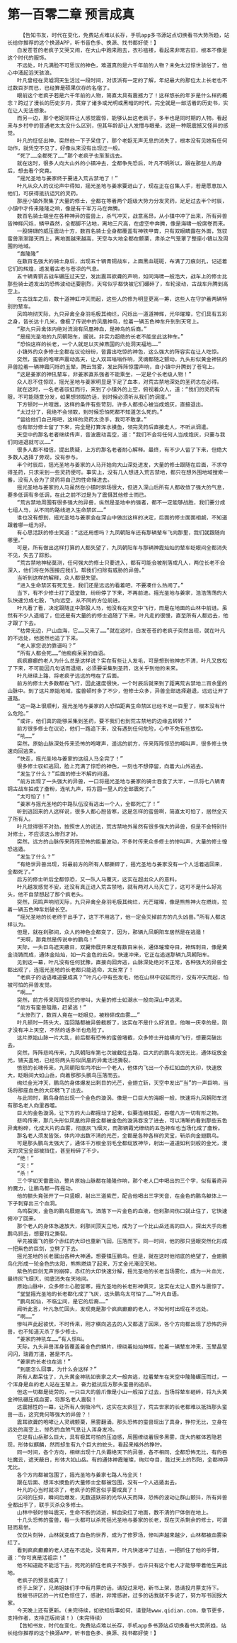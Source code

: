 # 第一百零二章 预言成真
        【告知书友，时代在变化，免费站点难以长存，手机app多书源站点切换看书大势所趋，站长给你推荐的这个换源APP，听书音色多、换源、找书都好使！】
       白发苍苍的老疯子又哭又闹，在大山中跑来跑去，衣衫褴褛，看起来非常古旧，根本不像是这个时代的服饰。
       不远处，叶凡满脸不可思议的神色，难道真的是六千年前的人物？未免太过惊世骇俗了，他心中涌起滔天骇浪。
       叶凡曾经在灵墟洞天生活过一段时间，对该派有一定的了解，年纪最大的那位太上长老也不过数百岁而已，已经算是硕果仅存的名宿了。
       眼前这个老疯子若是六千年前的人物，简直太具有震撼力了！这样悠长的年岁是什么样的概念？跨过了漫长的历史岁月，贯穿了诸多或光明或黑暗的时代，完全就是一部活着的历史书，实在让人无法想象。
       而另一边，那个老妪同样让人感觉震惊，能够认出这老疯子，多半也是同时期的人物。看起来与乡村中的普通老太太没什么区别，但其年龄却让人发懵与眼晕，这是一种既震撼又怪异的感觉。
       叶凡的怔怔出神，突然他一下子呆住了，那个老妪无声无息的消失了，根本没有见她有任何动作，就凭空不见了，好像从来没有出现过一般。
       “死了……全都死了……”那个老疯子也渐渐远去。
       就在这时，很多人向大山外的小镇冲去，全都争先恐后，叶凡不明所以，跟在那些人的身后，想去看个究竟。
       “摇光圣地与姜家终于要进入荒古禁地了！”
       叶凡从众人的议论声中得知，摇光圣地与姜家要进山了，现在正在召集人手，若是愿意加入他们，可获得抵抗诅咒的灵药。
       那座小镇外聚集了大量的修士，全都在等着两个超级大势力分发灵药，足足过去半个时辰，小镇中才传来隆隆之响，像是有千军万马在奔腾。
       数百名骑士端坐在各种神异的蛮兽上，杀气冲天，战意高昂，从小镇中冲了出来，所有异兽皆神辉闪烁，鳞甲森然，全都脚不沾地，离地三尺高，在虚空中奔腾，像是海啸一般席卷而来。
       一股磅礴的威压震动十方，数百名骑士全身都覆盖有神铁甲胄，只有双眼睛露在外面，驾驭蛮兽渐渐踏天而上，离地面越来越高，天空与大地全都在颤栗，肃杀之气笼罩了整座小镇以及周围的地域。
       “轰隆隆”
       在数百名强大的骑士身后，出现五十辆青铜战车，上面黑血斑斑，布满了刀痕剑孔，记述着它们的辉煌，透发着古老与苍凉的气息。
       五十辆青铜古战车碾压过天空，发出震耳欲聋的声响，如同海啸一般浩大，战车上的修士比那些骑士透发出的恐怖波动还要剧烈，天穹似乎都快被它们碾碎了，车轮滚动，古战车升腾到高空上。
       在古战车之后，数十道神虹冲天而起，这些人的修为明显更高一筹，这些人在守护着两辆特别的辇车。
       凤鸣响彻天际，九只异禽全身羽毛极其绚烂，闪烁出一道道神辉，光华璀璨，它们具有五彩之身，皆长达十几米，像极了传说中的凤凰神鸟，拉着一辆五色神车升到到天穹上。
       “那九只异禽体内绝对流淌有凤凰神血，是神鸟的后裔。”
       “是摇光圣地的九凤朝阳车，据说。非实力超绝的长老不能坐此这种车。”
       “恐怕这样的长老，一个人就足以灭掉燕国的六处洞天福地……”
       小镇外的众多修士全都在议论纷纷，皆露出吃惊的神色，这么强大的阵容实在让人吃惊。
       突然，蛮兽的咆哮声震动高天，让人双耳嗡嗡作响，灵魂都随之颤动，九头形似黄金神犼的异兽拉着一辆神霞闪烁的玉辇，腾云驾雾，发出阵阵惊雷声响，自小镇中升腾到了苍穹上。
       “这是姜家的神犼辇车，非姜家直系强者不能乘坐，一定是个长老级人物！”
       众人忍不住惊叹，摇光圣地与姜家明显是下足了血本，对荒古禁地深处的圣药志在必得。
       就在这时，一名老者驭虹而行，来到了小镇外的上空，俯视着众人，道：“我们的灵药有限，不可能随意分发，如果想领取的话，到时候必须听从我们的调度。”
       下方顿时一片喧嚣，这样的条件有些苛刻，许多人都担心被当成炮灰，直接退出。
       “太过分了，我绝不会领取，到时候恐怕死都不知道怎么死的。”
       “留给他们自己用吧，这样的灵药太烫手，我可不敢拿。”
       也有部分修士留了下来，完全是打算浑水摸鱼，领完灵药后直接走人，不听从调遣。
       天空中的那名老者继续传声，音波震动高空，道：“我们不会将任何人当成炮灰，只要与我们同进退就可以……”
       很多人都不相信，提出质疑，上方的那名老者耐心解释。最终，有不少人留了下来，但绝大多数人选择了旁观，没有参与。
       半个时辰后，摇光圣地与姜家的人马开始向大山深处进发，大量的修士跟随在后面，不求夺得圣药，只求采到一些灵药便可。事实上，没有几人想进入荒古禁地，都只在想外围地域搜索一番，没有人会为了灵药将自己的性命赌进去。
       摇光圣地与姜家的人马虽然在小镇时排场很大，但进入深山后所有人都收敛了强大的气息，要多低调有多低调，在此之前不过是为了震慑其他修士而已。
       “荒古禁地周围有很多强大的异兽，纵然是圣地中的强者，都不一定能够战胜，我们要分成七组人马，从不同的路线进入生命禁区……”
       谁也没有想到，摇光圣地与姜家会在深山中做出这样的决定，后面的修士面面相觑，不知道跟着哪一组为好。
       有心思活跃的修士笑道：“这还用想吗？九凤朝阳车还有那辆辇车飞向那里，我们就跟随向哪里。”
       可是，所有做出这样打算的人都失望了，九凤朝阳车与那辆神霞灿灿的辇车眨眼间全都消失不见，失去了踪影。
       “荒古禁地神秘莫测，任何强大的修士只要进入，都有可能会被削落成凡人，两位长老不会深入，他们将在外围接应我们，帮我们扫除有威胁的异兽。”
       当听到这样的解释，众人都很失望。
       “进入生命禁区有死无生，我们还是远远的看着吧，不要凑什么热闹了。”
       当下，有不少修士打了退堂鼓，纷纷停了下来，不再前进。摇光圣地与姜家，浩浩荡荡的大队快速分成七股，飞向远空，从不同的方位前进。
       叶凡看了看，决定跟随正中那股人马，他没有在天空中飞行，而是在地面的山林中前进。虽然有不少人退缩了，但还是有大量的的修士追随了下来，叶凡走的很慢，直至所有人都远去，他才跟了下去。
       “枯骨无边，尸山血海，它……又来了……”就在这时，白发苍苍的老疯子突然出现，就在叶凡的不远处，他居然也追了下来。
       “老人家您说的靠谱吗？”
       “所有人都会死……”他痴痴呆呆的自语。
       疯疯癫癫的老人为什么总是这样说？实在有些让人发毛，可是想到他神志不清，叶凡又放松了下来，不可能因几句话而退缩，必须要采集到圣药，这关乎到他的未来。
       叶凡继续上路，将老疯子远远的甩在了后面。
       前方的修士大多数都在飞行，因此速度很快，一个时辰后就来到了距离荒古禁地二百余里的山脉中。到了这片原始地域，蛮兽顿时多了不少，但修士众多，异兽全部选择避退，远远让开了道路。
       “这一路上很顺利，摇光圣地与姜家的人恐怕距离生命禁区已经不足一百里了，根本没有什么危险。”
       “或许，他们真的能够采集到圣药，要不我们也到荒古禁地的边缘去转转？”
       前方很多修士在议论，他们一路追下来，没有遇到任何危险，心中不免有些放松。
       “吼……”
       突然，原始山脉深处传来恐怖的咆哮声，遥远的前方，传来阵阵惊恐的喊叫声，很多修士快速向回逃来。
       “快走，摇光圣地与姜家的这组人马全完了！”
       很多修士驭虹逃回，脸上充满了惊恐的神色，一刻也不想停留，向着大山外逃去。
       “发生了什么？”后面的修士不解的问道。
       “前方出现了一头强大的异兽，一口将摇光圣地与姜家的骑士吞食了大半，一爪将七八辆青铜古战车拍成了齑粉，连吼九声，将方圆一里人的全部震死了。”
       “太可怕了！”
       “姜家与摇光圣地的中路队伍没有逃出一个人，全都死亡了！”
       听到逃回来的人这样说，很多人都心胆皆寒，这是怎样的蛮兽啊，简直太可怕了，居然全灭了所有人。
       叶凡觉得很不对劲，按照世人的说法，荒古禁地外虽然有很多强大的异兽，但是不会特别针对修士，不应该这么惨烈才对。
       突然，远方的山脉传来阵阵恐怖的能量波动，不多时传来众多修士的惨叫声，大量的修士惶恐逃遁。
       “发生了什么？”
       “有绝世异兽出现，将最前方的所有人都撕碎了，摇光圣地与姜家没有一个人活着逃回来，全都死了。”
       后方的修士听后全都惊恐，又一队人马覆灭，这实在超出众人的意料。
       叶凡越发感觉不安，还没有真正进入荒古禁地，就有两对人马灭亡了，这可不是什么好兆头，他不自禁想起了那个疯老头。
       突然，凤鸣声响彻天际，九只异禽全身羽毛极其绚烂，光芒璀璨，像是熊熊神火在燃烧，拉着一辆五色神车划破长空。
       “摇光圣地的长老终于出手了，这下不用逃了，他一定会灭掉前方的几头凶兽。”所有人都这样认为。
       但是，就在刹那间，众人的神色全都变了，因为，那辆九凤朝阳车居然是在逃遁！
       “天啊，那竟然是传说中的鹏鸟！”
       天际，一头巨鸟遮天蔽日，双翼伸展开来足有数百米长，通体璀璨夺目，神辉刺目，像是黄金浇铸而成，通体金灿灿，如一片金色的云朵，快速冲来，它正在追逐那辆九凤朝阳车。
       见到这一幕，叶凡没有任何犹豫，直接向回奔逃，山脉深处绝对不正常，各种强大的异兽全都出现了，连摇光圣地的长老都只能逃命，太反常了！
       “老疯子的话语难道要成真？”叶凡心中有些发毛，他在山林中驭虹而行，没有冲天而起，怕被可怕的异兽发觉。
       “啊……”
       突然，前方传来阵阵惊恐的惨叫，大量的修士如潮水一般向深山中逃来。
       “前方有蛮兽阻路，赶紧逃！”
       “太惨烈了，数百人竟在一眨眼见，被粉碎成血雾……”
       叶凡顿时一阵头大，连回路都被异兽截断了，这实在不是什么好消息，他唯一庆幸的是，刚才没有冲上天空，不然的话多半也危险了。
       这片原始山脉一片大乱，前后都有恐怖的蛮兽堵截，众多修士开始横向飞行，想要突破出去。
       突然，阵阵悲鸣传来，九凤朝阳车第七次被截住去路，巨大的的鹏鸟凌厉无比，通体绽放金光，铺天盖地，已经将两头形似凤凰的异禽活活撕裂。
       愤怒的长啸传来，九凤朝阳车内冲出一个老人，他体内飞出一个赤红如血的大印，快速放大，眨眼间大如山岳，向着那那头鹏鸟压落而去。
       绚烂金光冲天，鹏鸟的身体爆发出刺目的光芒，金翅立斩，天空中发出“当”的一声巨响，当场将那座血色的大印劈飞了出去。
       与此同时，鹏鸟身前出现一个金色的漩涡，像是一口巨大的海眼一般，快速将九凤朝阳车还有那名老人向里吞噬。
       巨大的金色漩涡，让下方的大山都摇动了起来，似要连根拔起，吞噬八方一切有形之物。
       悲鸣传来，那几头形似凤凰的异兽全都被金色的漩涡吞没了进去，可以清晰的看到那些五色异禽粉碎，化成大片的血雾，彻底灰飞烟灭，而那辆霞光缭绕的五色神车也当场化成了齑粉。
       那名老人须发皆张，体内冲出数不清的光芒，全都是各种各样的灵宝，斩杀向金翅鹏鸟。
       可是那头鹏鸟太强大了，通体千万根金羽毛全都绽放神华，射出一道道如利剑般的金光，漫天的灵宝全部被挡住，甚至粉碎了不少。
       “绝！”
       “灭！”
       “杀！”
       三个字如天雷震动，整片原始山脉都在隆隆作响，那个老人口中喝出的三个字，似有着奇异的魔力，让鹏鸟都一阵摇动。
       他的额头竟张开了一只竖眼，射出三道紫芒，配合他喝出三字天音，在金色的鹏鸟躯体上一下子刺穿出三个血洞。
       鸟鸣裂天，金色的鹏鸟展翅高飞，洒落下一片金色的血液，但刹那间伤口就止住了，它快速俯冲了回来。
       那个老人的身体急速放大，刹那间顶天立地，成为了一个比山岳还高的巨人，探出大手向着鹏鸟抓去，想要将之撕裂。
       早先被震飞的那个赤红的大印也重新飞回，压落而下。同一时间，他的那只竖眼突然化形成一把紫色的巨剑，立劈了下去。
       摇光圣地的长老展出各种大神通，想要镇压鹏鸟。但是，就在这时他彻底的绝望了，金翅鹏鸟化形成一轮金色的太阳，熊熊燃烧了起来，万丈金光淹没天地。
       紫色的巨剑无声的崩碎，赤红的大印快速分解，摇光圣地的长老当场雾化，成为一片血光，最终灰飞烟灭，彻底消失在天地间。
       原始山脉中，众多修士心胆皆寒，摇光圣地的长老形神俱灭，这实在太让人意外与震惊了。
       “堂堂摇光圣地的长老都化成了飞灰，这头鹏鸟太可怕了……”叶凡自语。
       “鹏鸟如仙，不临尘间，是它的后裔……”
       闻听此言，叶凡急忙回头，发现竟是那个疯疯癫癫的老人，不知何时出现在不远处。
       “啊……”
       惨叫声此起彼伏，不时传来，刚才横向逃去的人又都退了回来，各个方向都出现了恐怖的异兽，也不知道灭杀了多少修士。
       “姜家的神犼车……”有人惊叫。
       天际，九头异兽浑身皆覆盖着金色的鳞片，缭绕着灿灿神辉，拉着一辆辇车冲来，玉辇晶莹闪闪，瑞霞万道，甚是不凡。
       “姜家的长老也在逃！”
       “到底怎么回事，为什么会这样？”
       所有人都呆住了，九头黄金神犼如丧家之犬一般奔逃，拉着辇车在天空中隆隆碾压而过，一个浑身是血的老人站在玉辇上，奋力抵抗后方那头蛮兽的追杀。
       但这一切都是徒劳的，一只巨大的兽爪像是小山一般拍了过去，当场将辇车砸碎，将九头黄金神犼碾压成血雾，将那名老人震裂！
       这震撼性的一幕，让所有人倒吸冷气，这实在太疯狂了，荒古世家的长老都难以抵挡那头蛮兽一击，这究竟何等强大的异兽？！
       震耳欲聋的咆哮让人灵魂颤栗，黑雾翻涌，那头恐怖的蛮兽现出了真身，狰狞无比，立身在远处的高空上，惨烈的血煞气息让人浑身发冷。
       它足有山岳那么巨大，具有极其可怕的压迫感，周围缭绕着很多黑雾，庞大的躯体若隐若现，形体似麒麟，然而却生有九个巨大的蛇头，看起来格外的狰狞。
       同一时间，各个方向，相继出现十几头霸绝天下的异兽，各不相同，全都恐怖无比，有的吞吐魔云，遮天蔽日，形体大如山岳。有的通体神霞璀璨，绚烂夺目，胜过天上的烈阳，全都神异无比。
       各个方向都被包围了，摇光圣地与姜家七路人马全灭！
       跟在后面、想浑水摸鱼的大量修士全都被包围，没有一个人逃遁出去。
       叶凡的心当时就凉了，老疯子的预言似乎要成真了！
       沉闷的压抑，瞬间后爆发，无数道妖邪的光华从天而降，恐怖的波动让群山颤抖，所有异兽全都出手了，联手灭杀众多修士。
       山林中顿时惨叫震天，生命不断的消逝，鲜血染红了地面，数不清的尸体倒在地上。
       十几头恐怖的蛮兽，每一头都可以杀死摇光圣地与姜家的长老，现在灭杀剩余的修士，可谓轻而易举。
       仅仅片刻钟，山林就变成了血色的世界，成为了修罗场，惨叫声越来越少，山林都被血雾染红了。
       看到疯疯癫癫的老人还在不远处，没有离开，叶凡快速冲了过去，一把抓住了他的手臂，道：“你可真是活祖宗！”
       他不知道能不能活下去，死死的抓住老疯子不放手，也许只有这个老人才能够带着他生离此地。
       老疯子的预言成真了！
       终于上架了，兄弟姐妹们手中有月票的话，请投过来吧，新书上架，恳请投月票支持下。
       我被书评区的一片红色惊住了，感谢，非常感谢，过多的话我就不多说了，努力写书回报大家。
       今天晚上还有更新。(未完待续，如欲知后事如何，请登陆www.qidian.com，章节更多，支持作者，支持正版阅读！)（未完待续）
       【告知书友，时代在变化，免费站点难以长存，手机app多书源站点切换看书大势所趋，站长给你推荐的这个换源APP，听书音色多、换源、找书都好使！】